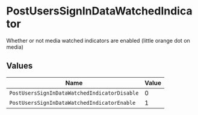 # PostUsersSignInDataWatchedIndicator

Whether or not media watched indicators are enabled (little orange dot on media)


## Values

| Name                                         | Value                                        |
| -------------------------------------------- | -------------------------------------------- |
| `PostUsersSignInDataWatchedIndicatorDisable` | 0                                            |
| `PostUsersSignInDataWatchedIndicatorEnable`  | 1                                            |
